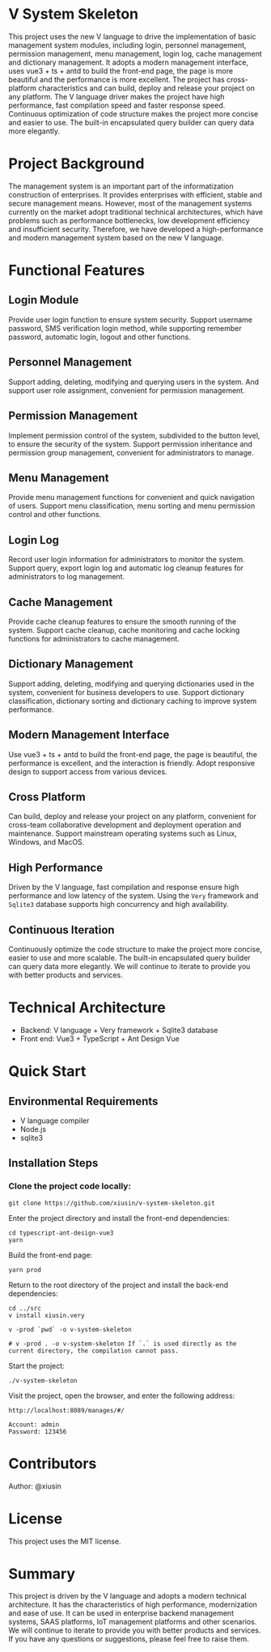 # V System Skeleton
This project uses the new V language to drive the implementation of basic management system modules, including login, personnel management, permission management, menu management, login log, cache management and dictionary management. It adopts a modern management interface, uses vue3 + ts + antd to build the front-end page, the page is more beautiful and the performance is more excellent. The project has cross-platform characteristics and can build, deploy and release your project on any platform. The V language driver makes the project have high performance, fast compilation speed and faster response speed. Continuous optimization of code structure makes the project more concise and easier to use. The built-in encapsulated query builder can query data more elegantly.

# Project Background
The management system is an important part of the informatization construction of enterprises. It provides enterprises with efficient, stable and secure management means. However, most of the management systems currently on the market adopt traditional technical architectures, which have problems such as performance bottlenecks, low development efficiency and insufficient security. Therefore, we have developed a high-performance and modern management system based on the new V language.

# Functional Features
## Login Module
Provide user login function to ensure system security. Support username password, SMS verification login method, while supporting remember password, automatic login, logout and other functions.

## Personnel Management
Support adding, deleting, modifying and querying users in the system. And support user role assignment, convenient for permission management.

## Permission Management
Implement permission control of the system, subdivided to the button level, to ensure the security of the system. Support permission inheritance and permission group management, convenient for administrators to manage.

## Menu Management
Provide menu management functions for convenient and quick navigation of users. Support menu classification, menu sorting and menu permission control and other functions.

## Login Log
Record user login information for administrators to monitor the system. Support query, export login log and automatic log cleanup features for administrators to log management.

## Cache Management
Provide cache cleanup features to ensure the smooth running of the system. Support cache cleanup, cache monitoring and cache locking functions for administrators to cache management.

## Dictionary Management
Support adding, deleting, modifying and querying dictionaries used in the system, convenient for business developers to use. Support dictionary classification, dictionary sorting and dictionary caching to improve system performance.

## Modern Management Interface
Use vue3 + ts + antd to build the front-end page, the page is beautiful, the performance is excellent, and the interaction is friendly. Adopt responsive design to support access from various devices.

## Cross Platform
Can build, deploy and release your project on any platform, convenient for cross-team collaborative development and deployment operation and maintenance. Support mainstream operating systems such as Linux, Windows, and MacOS.

## High Performance
Driven by the V language, fast compilation and response ensure high performance and low latency of the system. Using the `Very` framework and `Sqlite3` database supports high concurrency and high availability.

## Continuous Iteration
Continuously optimize the code structure to make the project more concise, easier to use and more scalable. The built-in encapsulated query builder can query data more elegantly. We will continue to iterate to provide you with better products and services.

# Technical Architecture
- Backend: V language + Very framework + Sqlite3 database
- Front end: Vue3 + TypeScript + Ant Design Vue
# Quick Start
## Environmental Requirements
- V language compiler
- Node.js
- sqlite3
## Installation Steps
### Clone the project code locally:
```shell
git clone https://github.com/xiusin/v-system-skeleton.git
```
Enter the project directory and install the front-end dependencies:

```shell 
cd typescript-ant-design-vue3
yarn
```

Build the front-end page:

```shell
yarn prod
```

Return to the root directory of the project and install the back-end dependencies:

```shell
cd ../src
v install xiusin.very

v -prod `pwd` -o v-system-skeleton

# v -prod . -o v-system-skeleton If `.` is used directly as the current directory, the compilation cannot pass.
```

Start the project:
```shell
./v-system-skeleton
```
Visit the project, open the browser, and enter the following address:
```shell
http://localhost:8089/manages/#/

Account: admin
Password: 123456
```

# Contributors
Author: @xiusin

# License
This project uses the MIT license.

# Summary
This project is driven by the V language and adopts a modern technical architecture. It has the characteristics of high performance, modernization and ease of use. It can be used in enterprise backend management systems, SAAS platforms, IoT management platforms and other scenarios. We will continue to iterate to provide you with better products and services. If you have any questions or suggestions, please feel free to raise them.
